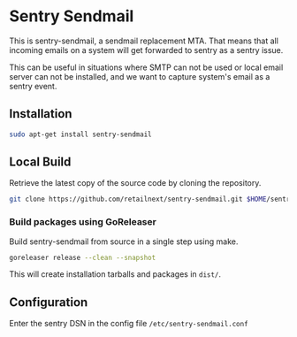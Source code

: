# Sentry Sendmail

This is sentry-sendmail, a sendmail replacement MTA. That means that all incoming emails on a system will get forwarded to sentry as a sentry issue.

This can be useful in situations where SMTP can not be used or local email server can not be installed, and we want to capture system's email as a sentry event.

## Installation

```bash
sudo apt-get install sentry-sendmail
```

## Local Build
Retrieve the latest copy of the source code by cloning the repository.

```bash
git clone https://github.com/retailnext/sentry-sendmail.git $HOME/sentry-sendmail
```

### Build packages using GoReleaser
Build sentry-sendmail from source in a single step using make.

```bash
goreleaser release --clean --snapshot
```

This will create installation tarballs and packages in `dist/`.

## Configuration

Enter the sentry DSN in the config file `/etc/sentry-sendmail.conf`
